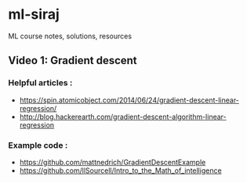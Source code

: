 # ml-siraj
ML course notes, solutions, resources

## Video 1: Gradient descent

### Helpful articles :

* https://spin.atomicobject.com/2014/06/24/gradient-descent-linear-regression/
* http://blog.hackerearth.com/gradient-descent-algorithm-linear-regression

### Example code :

* https://github.com/mattnedrich/GradientDescentExample
* https://github.com/llSourcell/Intro_to_the_Math_of_intelligence
